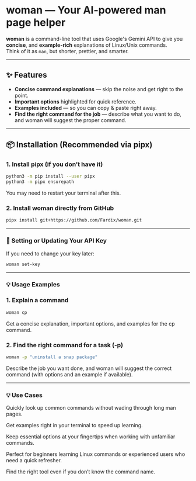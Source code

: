 # woman — Your AI-powered man page helper

**woman** is a command-line tool that uses Google's Gemini API to give you **concise**, and **example-rich** explanations of Linux/Unix commands.  
Think of it as `man`, but shorter, prettier, and smarter.

---

## ✨ Features
- **Concise command explanations** — skip the noise and get right to the point.
- **Important options** highlighted for quick reference.
- **Examples included** — so you can copy & paste right away.
- **Find the right command for the job** — describe what you want to do, and woman will suggest the proper command.

---


## 📦 Installation (Recommended via pipx)

### 1. Install pipx (if you don’t have it)
```bash
python3 -m pip install --user pipx
python3 -m pipx ensurepath
```
You may need to restart your terminal after this.

### 2. Install woman directly from GitHub
```bash
pipx install git+https://github.com/Fardix/woman.git
```

---

### 🔑 Setting or Updating Your API Key

If you need to change your key later:
```bash
woman set-key
```

---

### 💡 Usage Examples
### 1. Explain a command

```bash
woman cp
```

Get a concise explanation, important options, and examples for the cp command.

### 2. Find the right command for a task (-p)
```bash
woman -p "uninstall a snap package"
```

Describe the job you want done, and woman will suggest the correct command (with options and an example if available).

---

### 💡 Use Cases

Quickly look up common commands without wading through long man pages.

Get examples right in your terminal to speed up learning.

Keep essential options at your fingertips when working with unfamiliar commands.

Perfect for beginners learning Linux commands or experienced users who need a quick refresher.

Find the right tool even if you don’t know the command name.


